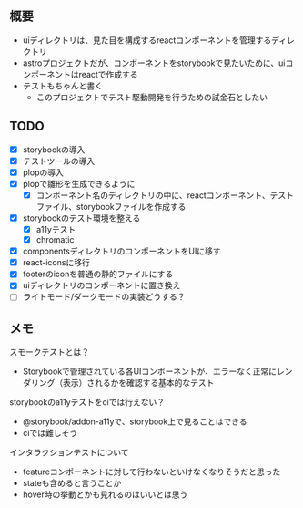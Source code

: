 ## 概要

- uiディレクトリは、見た目を構成するreactコンポーネントを管理するディレクトリ
- astroプロジェクトだが、コンポーネントをstorybookで見たいために、uiコンポーネントはreactで作成する
- テストもちゃんと書く
  - このプロジェクトでテスト駆動開発を行うための試金石としたい

## TODO

- [x] storybookの導入
- [x] テストツールの導入
- [x] plopの導入
- [x] plopで雛形を生成できるように
  - [x] コンポーネント名のディレクトリの中に、reactコンポーネント、テストファイル、storybookファイルを作成する
- [x] storybookのテスト環境を整える
  - [x] a11yテスト
  - [x] chromatic
- [x] componentsディレクトリのコンポーネントをUIに移す
- [x] react-iconsに移行
- [x] footerのiconを普通の静的ファイルにする
- [x] uiディレクトリのコンポーネントに置き換え
- [ ] ライトモード/ダークモードの実装どうする？

## メモ

スモークテストとは？
- Storybookで管理されている各UIコンポーネントが、エラーなく正常にレンダリング（表示）されるかを確認する基本的なテスト

storybookのa11yテストをciでは行えない？
- @storybook/addon-a11yで、storybook上で見ることはできる
- ciでは難しそう

インタラクションテストについて
- featureコンポーネントに対して行わないといけなくなりそうだと思った
- stateも含めると言うことか
- hover時の挙動とかも見れるのはいいとは思う